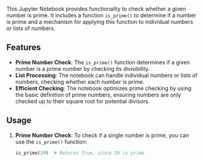 This Jupyter Notebook provides functionality to check whether a given number is prime. It includes a function `is_prime()` to determine if a number is prime and a mechanism for applying this function to individual numbers or lists of numbers.
## Features

- **Prime Number Check**: The `is_prime()` function determines if a given number is a prime number by checking its divisibility.
- **List Processing**: The notebook can handle individual numbers or lists of numbers, checking whether each number is prime.
- **Efficient Checking**: The notebook optimizes prime checking by using the basic definition of prime numbers, ensuring numbers are only checked up to their square root for potential divisors.

## Usage

1. **Prime Number Check**:
   To check if a single number is prime, you can use the `is_prime()` function:
   ```python
   is_prime(29)  # Returns True, since 29 is prime
